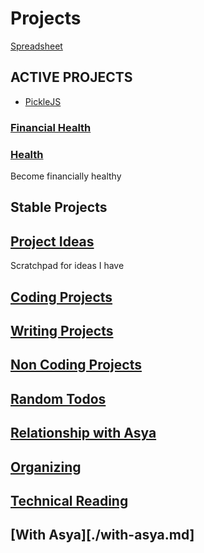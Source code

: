 # Projects

[Spreadsheet](https://docs.google.com/spreadsheets/d/1K5FxWrKfyAiI9831OmORictVBRhsFnaei1VrJd1qPMU/edit#gid=0)

## ACTIVE PROJECTS

- [PickleJS](./picklejs.md)

### [Financial Health](./financial-health.md)

### [Health](./health.md)

Become financially healthy

## Stable Projects

## [Project Ideas](./project-ideas.md)

Scratchpad for ideas I have

## [Coding Projects](./coding-projects.md)

## [Writing Projects](./writing-projects.md)

## [Non Coding Projects](./non-coding-projects.md)

## [Random Todos](./random-todos.md)

## [Relationship with Asya](./relationship-with-asya.md)

## [Organizing](./organizing.md)

## [Technical Reading](./technical-reading.md)

## [With Asya][./with-asya.md]
